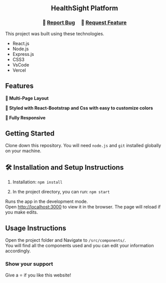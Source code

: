 <h2 align="center">
  HealthSight Platform<br/>
</h2>


<h3 align="center">
    🔹
    <a href="https://github.com/Bryann-coder/HealthSight/issues">Report Bug</a> &nbsp; &nbsp;
    🔹
    <a href="https://github.com/Bryann-coder/HealthSight/issues">Request Feature</a>
</h3>



This project was built using these technologies.

- React.js
- Node.js
- Express.js
- CSS3
- VsCode
- Vercel

## Features

**📖 Multi-Page Layout**

**🎨 Styled with React-Bootstrap and Css with easy to customize colors**

**📱 Fully Responsive**

## Getting Started

Clone down this repository. You will need `node.js` and `git` installed globally on your machine.

## 🛠 Installation and Setup Instructions

1. Installation: `npm install`

2. In the project directory, you can run: `npm start`

Runs the app in the development mode.\
Open [http://localhost:3000](http://localhost:3000) to view it in the browser.
The page will reload if you make edits.

## Usage Instructions

Open the project folder and Navigate to `/src/components/`. <br/>
You will find all the components used and you can edit your information accordingly.

### Show your support

Give a ⭐ if you like this website!
